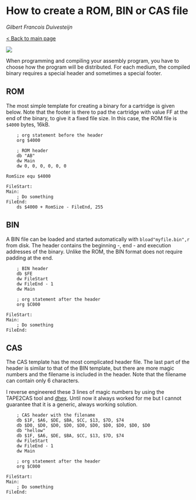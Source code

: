 # How to create a ROM, BIN or CAS file

_Gilbert Francois Duivesteijn_

[< Back to main page](index.html)

![](/Users/gilbert/Development/git/gilbertfrancois.github.io/02_rombincas.jpg)

When programming and compiling your assembly program, you have to choose how the program will be distributed. For each medium, the compiled binary requires a special header and sometimes a special footer. 

## ROM

The most simple template for creating a binary for a cartridge is given below. Note that the footer is there to pad the cartridge with value FF at the end of the binary, to give it a fixed file size. In this case, the ROM file is `$4000` bytes, 16kB.

```assembly
    ; org statement before the header
    org $4000

    ; ROM header
    db "AB"
    dw Main
    dw 0, 0, 0, 0, 0, 0

RomSize equ $4000

FileStart:
Main:
    ; Do something
FileEnd:
    ds $4000 + RomSize - FileEnd, 255
```

## BIN

A BIN file can be loaded and started automatically with `bload"myfile.bin",r` from disk. The header contains the beginning -, end -  and execution addresses of the binary. Unlike the ROM, the BIN format does not require padding at the end.

```assembly
    ; BIN header
    db $FE
    dw FileStart
    dw FileEnd - 1
    dw Main

    ; org statement after the header
    org $C000

FileStart:
Main:
    ; Do something
FileEnd:
```

## CAS

The CAS template has the most complicated header file. The last part of the header is similar to that of the BIN template, but there are more magic numbers and the filename is included in the header. Note that the filename can contain only 6 characters.

I reverse engineered these 3 lines of magic numbers by using the TAPE2CAS tool and [dhex](http://www.dettus.net/dhex/).  Until now it always worked for me but I cannot guarantee that it is a generic, always working solution.

```assembly
    ; CAS header with the filename
    db $1F, $A6, $DE, $BA, $CC, $13, $7D, $74
    db $D0, $D0, $D0, $D0, $D0, $D0, $D0, $D0, $D0, $D0
    db "hellow"
    db $1F, $A6, $DE, $BA, $CC, $13, $7D, $74
    dw FileStart
    dw FileEnd - 1
    dw Main

    ; org statement after the header
    org $C000

FileStart:
Main:
    ; Do something
FileEnd:
```

